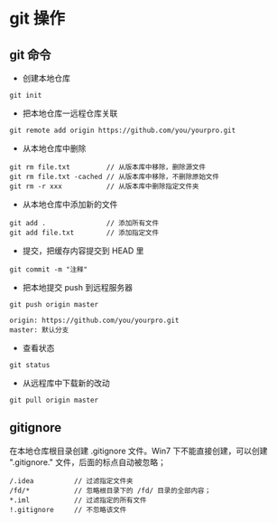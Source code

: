 # git 操作

## git 命令

* 创建本地仓库

```
git init
```

* 把本地仓库一远程仓库关联

```
git remote add origin https://github.com/you/yourpro.git
```

* 从本地仓库中删除

```
git rm file.txt         // 从版本库中移除，删除源文件
git rm file.txt -cached // 从版本库中移除，不删除原始文件
git rm -r xxx           // 从版本库中删除指定文件夹
```

* 从本地仓库中添加新的文件

```
git add .               // 添加所有文件
git add file.txt        // 添加指定文件
```

* 提交，把缓存内容提交到 HEAD 里

```
git commit -m "注释"
```

* 把本地提交 push 到远程服务器

```
git push origin master

origin: https://github.com/you/yourpro.git
master: 默认分支
```

* 查看状态

```
git status
```

* 从远程库中下载新的改动

```
git pull origin master
```

## gitignore

在本地仓库根目录创建 .gitignore 文件。Win7 下不能直接创建，可以创建 ".gitignore." 文件，后面的标点自动被忽略；

```
/.idea          // 过滤指定文件夹
/fd/*           // 忽略根目录下的 /fd/ 目录的全部内容；
*.iml           // 过滤指定的所有文件
!.gitignore     // 不忽略该文件
```

